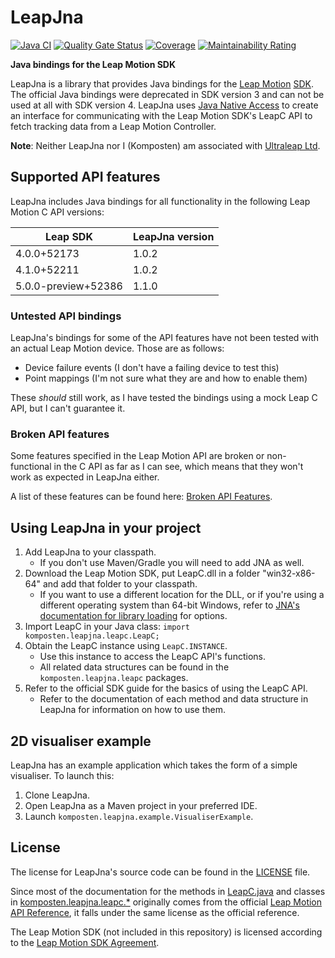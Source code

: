 # LeapJna

[![Java CI](https://github.com/Komposten/LeapJna/workflows/Java%20CI/badge.svg?branch=unit-testing)](https://github.com/Komposten/LeapJna/actions?query=workflow%3A"Java+CI") [![Quality Gate Status](https://sonarcloud.io/api/project_badges/measure?project=Komposten_LeapJna&metric=alert_status)](https://sonarcloud.io/dashboard?id=Komposten_LeapJna) [![Coverage](https://sonarcloud.io/api/project_badges/measure?project=Komposten_LeapJna&metric=coverage)](https://sonarcloud.io/dashboard?id=Komposten_LeapJna) [![Maintainability Rating](https://sonarcloud.io/api/project_badges/measure?project=Komposten_LeapJna&metric=sqale_rating)](https://sonarcloud.io/dashboard?id=Komposten_LeapJna)

**Java bindings for the Leap Motion SDK**

LeapJna is a library that provides Java bindings for the [Leap Motion](https://www.leapmotion.com/) [SDK](https://developer.leapmotion.com/get-started). The official Java bindings were deprecated in SDK version 3 and can not be used at all with SDK version 4. LeapJna uses [Java Native Access](https://github.com/java-native-access/jna) to create an interface for communicating with the Leap Motion SDK's LeapC API to fetch tracking data from a Leap Motion Controller.

**Note**: Neither LeapJna nor I (Komposten) am associated with [Ultraleap Ltd](https://ultraleap.com/).

## Supported API features
LeapJna includes Java bindings for all functionality in the following Leap Motion C API versions:

Leap SDK | LeapJna version
------------ | -------------
4.0.0+52173 | 1.0.2
4.1.0+52211 | 1.0.2
5.0.0-preview+52386 | 1.1.0


### Untested API bindings
LeapJna's bindings for some of the API features have not been tested with an actual Leap Motion device. Those are as follows:
* Device failure events (I don't have a failing device to test this)
* Point mappings (I'm not sure what they are and how to enable them)

These _should_ still work, as I have tested the bindings using a mock Leap C API, but I can't guarantee it.

### Broken API features
Some features specified in the Leap Motion API are broken or non-functional in the C API as far as I can see, which means that they won't work as expected in LeapJna either.

A list of these features can be found here: [Broken API Features](BROKEN_API_FEATURES.md).

## Using LeapJna in your project
1. Add LeapJna to your classpath.
    * If you don't use Maven/Gradle you will need to add JNA as well.
2. Download the Leap Motion SDK, put LeapC.dll in a folder "win32-x86-64" and add that folder to your classpath.
    * If you want to use a different location for the DLL, or if you're using a different operating system than 64-bit Windows, refer to [JNA's documentation for library loading](http://java-native-access.github.io/jna/5.5.0/javadoc/com/sun/jna/NativeLibrary.html) for options.
3. Import LeapC in your Java class: `import komposten.leapjna.leapc.LeapC;`
4. Obtain the LeapC instance using `LeapC.INSTANCE`.
    * Use this instance to access the LeapC API's functions.
    * All related data structures can be found in the `komposten.leapjna.leapc` packages.
5. Refer to the official SDK guide for the basics of using the LeapC API.
    * Refer to the documentation of each method and data structure in LeapJna for information on how to use them.

## 2D visualiser example
LeapJna has an example application which takes the form of a simple visualiser. To launch this:
1. Clone LeapJna.
2. Open LeapJna as a Maven project in your preferred IDE.
3. Launch `komposten.leapjna.example.VisualiserExample`.

## License
The license for LeapJna's source code can be found in the [LICENSE](LICENSE) file.

Since most of the documentation for the methods in [LeapC.java](src/main/java/komposten/leapjna/leapc/LeapC.java) and classes in [komposten.leapjna.leapc.*](src/main/java/komposten/leapjna/leapc) originally comes from the official [Leap Motion API Reference](https://developer.leapmotion.com/documentation/v4/modules.html), it falls under the same license as the official reference.

The Leap Motion SDK (not included in this repository) is licensed according to the [Leap Motion SDK Agreement](https://central.leapmotion.com/agreements/SdkAgreement).
